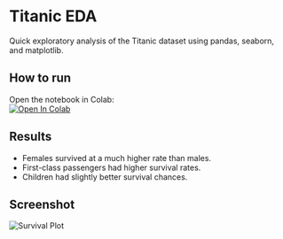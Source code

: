 
# Titanic EDA

Quick exploratory analysis of the Titanic dataset using pandas, seaborn, and matplotlib.

## How to run
Open the notebook in Colab:  
[![Open In Colab](https://colab.research.google.com/assets/colab-badge.svg)](https://colab.research.google.com/github/<YOUR_USERNAME>/eda_titanic/blob/main/eda_titanic.ipynb)

## Results
- Females survived at a much higher rate than males.
- First-class passengers had higher survival rates.
- Children had slightly better survival chances.

## Screenshot
![Survival Plot](assets/titanic_plot.png)
